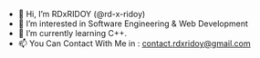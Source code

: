 - 👋 Hi, I’m RDxRIDOY (@rd-x-ridoy)
- 👀 I’m interested in Software Engineering & Web Development
- 🌱 I’m currently learning C++.
- 📫 You Can Contact With Me in : contact.rdxridoy@gmail.com
